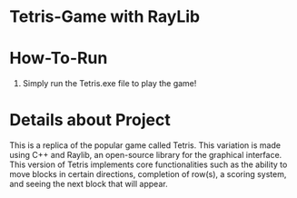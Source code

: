 # Tetris-Game with RayLib

# How-To-Run
1. Simply run the Tetris.exe file to play the game!

# Details about Project
This is a replica of the popular game called Tetris. This variation is made using C++ and Raylib, an open-source library for the graphical interface. This version of Tetris implements core functionalities such as the ability to move blocks in certain directions, completion of row(s), a scoring system, and seeing the next block that will appear.
